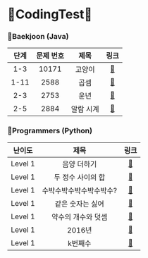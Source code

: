 # :pushpin:CodingTest:pushpin:
   
   
### :link:**Baekjoon (Java)**
|단계|문제 번호|제목|링크|
|:---:|:---:|:---:|:---:|
|1-3|10171|고양이|[:link:](https://www.acmicpc.net/problem/10171)|
|1-11|2588|곱셈|[:link:](https://www.acmicpc.net/problem/2588)|
|2-3|2753|윤년|[:link:](https://www.acmicpc.net/problem/2753)|
|2-5|2884|알람 시계|[:link:](https://www.acmicpc.net/problem/2884)|
   
   
### :link:**Programmers (Python)**
|난이도|제목|링크|
|:---:|:---:|:---:|
|Level 1|음양 더하기|[:link:](https://programmers.co.kr/learn/courses/30/lessons/76501)|
|Level 1|두 정수 사이의 합|[:link:](https://programmers.co.kr/learn/courses/30/lessons/12912)|
|Level 1|수박수박수박수박수박수?|[:link:](https://programmers.co.kr/learn/courses/30/lessons/12922)|
|Level 1|같은 숫자는 싫어|[:link:](https://programmers.co.kr/learn/courses/30/lessons/12906)|
|Level 1|약수의 개수와 덧셈|[:link:](https://programmers.co.kr/learn/courses/30/lessons/77884)|
|Level 1|2016년|[:link:](https://programmers.co.kr/learn/courses/30/lessons/12901)|
|Level 1|k번째수|[:link:](https://programmers.co.kr/learn/courses/30/lessons/42748)|